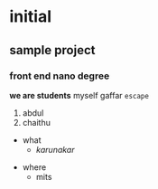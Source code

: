 # initial
## sample project
### front end nano degree
**we are students** 
myself gaffar
`escape`
1. abdul
2. chaithu
  - what
    + _karunakar_
  + where
    - mits
